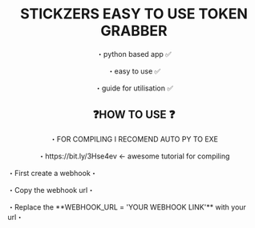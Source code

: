 <h1 align="center">STICKZERS EASY TO USE TOKEN GRABBER</h1>

<p align="center">・python based app ✅ </p>
<p align="center">・easy to use ✅ </p>
<p align="center">・guide for utilisation ✅ </p>

<h2 align="center"> ❓HOW TO USE ❓ </h2>
<p align="center">・FOR COMPILING I RECOMEND AUTO PY TO EXE </p>
<p align="center">・https://bit.ly/3Hse4ev <- awesome tutorial for compiling </p>
<p>  ・First create a webhook・ </p>
<p> ・Copy the webhook url・</p>
<p>・Replace the **WEBHOOK_URL = 'YOUR WEBHOOK LINK'** with your url・ </p>

